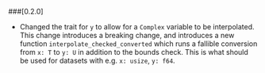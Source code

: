 ###[0.2.0]
- Changed the trait for `y` to allow for a `Complex` variable to be interpolated. This change introduces a breaking change, and introduces a new function `interpolate_checked_converted` which runs a fallible conversion from `x: T` to `y: U` in addition to the bounds check. This is what should be used for datasets with e.g. `x: usize`, `y: f64`. 